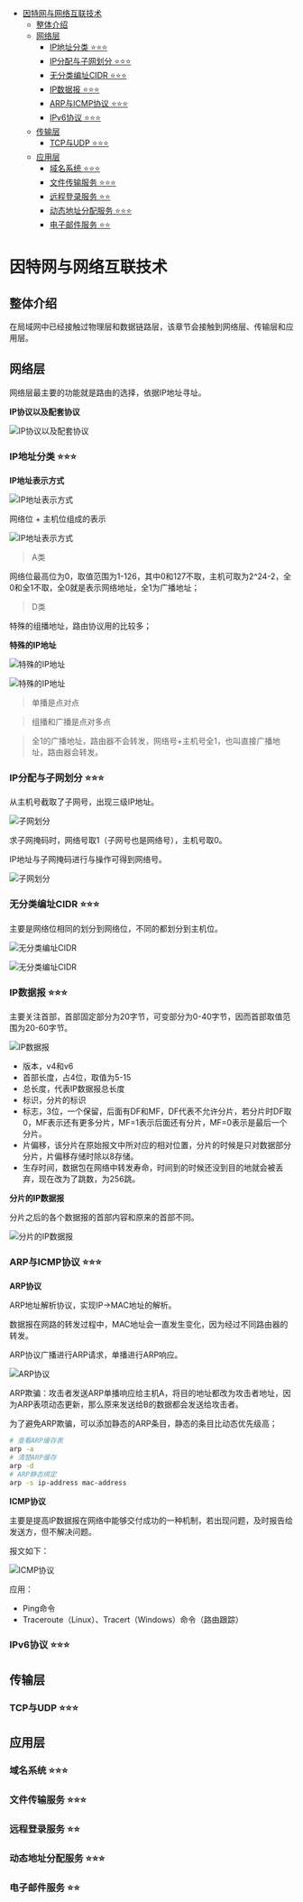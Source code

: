 
- [因特网与网络互联技术](#因特网与网络互联技术)
  - [整体介绍](#整体介绍)
  - [网络层](#网络层)
    - [IP地址分类 ⭐⭐⭐](#ip地址分类-)
    - [IP分配与子网划分 ⭐⭐⭐](#ip分配与子网划分-)
    - [无分类编址CIDR ⭐⭐⭐](#无分类编址cidr-)
    - [IP数据报 ⭐⭐⭐](#ip数据报-)
    - [ARP与ICMP协议 ⭐⭐⭐](#arp与icmp协议-)
    - [IPv6协议 ⭐⭐⭐](#ipv6协议-)
  - [传输层](#传输层)
    - [TCP与UDP ⭐⭐⭐](#tcp与udp-)
  - [应用层](#应用层)
    - [域名系统 ⭐⭐⭐](#域名系统-)
    - [文件传输服务 ⭐⭐⭐](#文件传输服务-)
    - [远程登录服务 ⭐⭐](#远程登录服务-)
    - [动态地址分配服务 ⭐⭐⭐](#动态地址分配服务-)
    - [电子邮件服务 ⭐⭐](#电子邮件服务-)

# 因特网与网络互联技术

## 整体介绍

在局域网中已经接触过物理层和数据链路层，该章节会接触到网络层、传输层和应用层。

## 网络层

网络层最主要的功能就是路由的选择，依据IP地址寻址。

**IP协议以及配套协议**

![IP协议以及配套协议](img/inter-ip.png)

### IP地址分类 ⭐⭐⭐

**IP地址表示方式**

![IP地址表示方式](img/inter-ip-1.png)


网络位 + 主机位组成的表示

![IP地址表示方式](img/inter-ip-2.png)

> A类

网络位最高位为0，取值范围为1-126，其中0和127不取，主机可取为2^24-2，全0和全1不取，全0就是表示网络地址，全1为广播地址；

> D类

特殊的组播地址，路由协议用的比较多；

**特殊的IP地址**

![特殊的IP地址](img/inter-ip-3.png)

![特殊的IP地址](img/inter-ip-4.png)

> 单播是点对点

> 组播和广播是点对多点

> 全1的广播地址，路由器不会转发，网络号+主机号全1，也叫直接广播地址，路由器会转发。

### IP分配与子网划分 ⭐⭐⭐

从主机号截取了子网号，出现三级IP地址。

![子网划分](img/inter-subnet.png)

求子网掩码时，网络号取1（子网号也是网络号），主机号取0。

IP地址与子网掩码进行与操作可得到网络号。

![子网划分](img/inter-subnet-1.png)

### 无分类编址CIDR ⭐⭐⭐

主要是网络位相同的划分到网络位，不同的都划分到主机位。

![无分类编址CIDR](img/inter-cidr.png)

![无分类编址CIDR](img/inter-cidr-1.png)


### IP数据报 ⭐⭐⭐

主要关注首部，首部固定部分为20字节，可变部分为0-40字节，因而首部取值范围为20-60字节。

![IP数据报](img/inter-ip-data.png)

- 版本，v4和v6
- 首部长度，占4位，取值为5-15
- 总长度，代表IP数据报总长度
- 标识，分片的标识
- 标志，3位，一个保留，后面有DF和MF，DF代表不允许分片，若分片时DF取0，MF表示还有更多分片，MF=1表示后面还有分片，MF=0表示是最后一个分片。
- 片偏移，该分片在原始报文中所对应的相对位置，分片的时候是只对数据部分分片，片偏移存储时除以8存储。
- 生存时间，数据包在网络中转发寿命，时间到的时候还没到目的地就会被丢弃，现在改为了跳数，为256跳。

**分片的IP数据报**

分片之后的各个数据报的首部内容和原来的首部不同。

![分片的IP数据报](img/inter-ip-data-1.png)

### ARP与ICMP协议 ⭐⭐⭐

**ARP协议**

ARP地址解析协议，实现IP->MAC地址的解析。

数据报在网路的转发过程中，MAC地址会一直发生变化，因为经过不同路由器的转发。

ARP协议广播进行ARP请求，单播进行ARP响应。

![ARP协议](img/inter-arp.png)

ARP欺骗：攻击者发送ARP单播响应给主机A，将目的地址都改为攻击者地址，因为ARP表项动态更新，那么原来发送给B的数据都会发送给攻击者。

为了避免ARP欺骗，可以添加静态的ARP条目，静态的条目比动态优先级高；

```bash
# 查看ARP缓存表
arp -a 
# 清楚ARP缓存
arp -d
# ARP静态绑定
arp -s ip-address mac-address
```

**ICMP协议**

主要是提高IP数据报在网络中能够交付成功的一种机制，若出现问题，及时报告给发送方，但不解决问题。

报文如下：

![ICMP协议](img/inter-icmp.png)

应用：
- Ping命令
- Traceroute（Linux）、Tracert（Windows）命令（路由跟踪）

### IPv6协议 ⭐⭐⭐

## 传输层

### TCP与UDP ⭐⭐⭐

## 应用层

### 域名系统 ⭐⭐⭐

### 文件传输服务 ⭐⭐⭐

### 远程登录服务 ⭐⭐

### 动态地址分配服务 ⭐⭐⭐

### 电子邮件服务 ⭐⭐